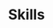 ---
widget: featurette # As of v5.8-dev, 'featurette' is renamed 'features'
headless: true  # This file represents a page section.

# Put Your Section Options Here (title, background, etc.) ...
title: Skills
subtitle:
weight: 15 # The position of section on page

# Showcase personal skills or business features.
# Add/remove as many `feature` blocks below as you like.
# For available icons, see: https://wowchemy.com/docs/page-builder/#icons
feature:

  - icon: play
    icon_pack: fab
    name: Java
    description: 90%

  - icon: gear
    icon_pack: fab
    name: Spring
    description: 80%

  - icon: github
    icon_pack: fab
    name: github
    description: 70%

---